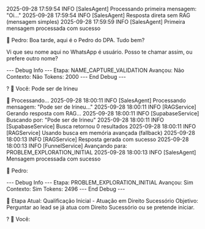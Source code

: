 2025-09-28 17:59:54 INFO [SalesAgent] Processando primeira mensagem: "Oi..."
2025-09-28 17:59:54 INFO [SalesAgent] Resposta direta sem RAG (mensagem simples)
2025-09-28 17:59:59 INFO [SalesAgent] Primeira mensagem processada com sucesso

🤖 Pedro: Boa tarde, aqui é o Pedro do DPA. Tudo bem?

Vi que seu nome aqui no WhatsApp é usuário. Posso te chamar assim, ou prefere outro nome?     

--- Debug Info ---
Etapa: NAME_CAPTURE_VALIDATION
Avançou: Não
Contexto: Não
Tokens: 2000
--- End Debug ---

? 👤 Você: Pode ser de Irineu

🔄 Processando...
2025-09-28 18:00:11 INFO [SalesAgent] Processando mensagem: "Pode ser de Irineu..."
2025-09-28 18:00:11 INFO [RAGService] Gerando resposta com RAG...
2025-09-28 18:00:11 INFO [SupabaseService] Buscando por: "Pode ser de Irineu"
2025-09-28 18:00:11 INFO [SupabaseService] Busca retornou 0 resultados
2025-09-28 18:00:11 INFO [RAGService] Usando busca em memória avançada (fallback)
2025-09-28 18:00:13 INFO [RAGService] Resposta gerada com sucesso
2025-09-28 18:00:13 INFO [FunnelService] Avançando para: PROBLEM_EXPLORATION_INITIAL
2025-09-28 18:00:13 INFO [SalesAgent] Mensagem processada com sucesso

🤖 Pedro:

--- Debug Info ---
Etapa: PROBLEM_EXPLORATION_INITIAL
Avançou: Sim
Contexto: Sim
Tokens: 2496
--- End Debug ---

📍 Etapa Atual: Qualificação Inicial - Atuação em Direito Sucessório
   Objetivo: Perguntar ao lead se já atua com Direito Sucessório ou se pretende iniciar.      

? 👤 Você: